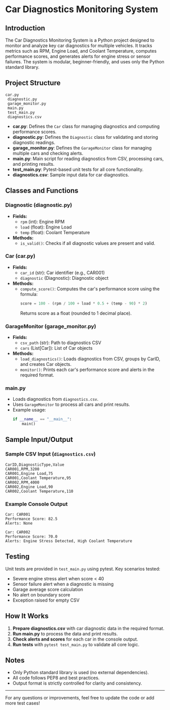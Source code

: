 # Car Diagnostics Monitoring System

## Introduction

The Car Diagnostics Monitoring System is a Python project designed to monitor and analyze key car diagnostics for multiple vehicles. It tracks metrics such as RPM, Engine Load, and Coolant Temperature, computes performance scores, and generates alerts for engine stress or sensor failures. The system is modular, beginner-friendly, and uses only the Python standard library.

## Project Structure

```
car.py
 diagnostic.py
 garage_monitor.py
 main.py
 test_main.py
 diagnostics.csv
```

- **car.py**: Defines the `Car` class for managing diagnostics and computing performance scores.
- **diagnostic.py**: Defines the `Diagnostic` class for validating and storing diagnostic readings.
- **garage_monitor.py**: Defines the `GarageMonitor` class for managing multiple cars and checking alerts.
- **main.py**: Main script for reading diagnostics from CSV, processing cars, and printing results.
- **test_main.py**: Pytest-based unit tests for all core functionality.
- **diagnostics.csv**: Sample input data for car diagnostics.

## Classes and Functions

### Diagnostic (diagnostic.py)
- **Fields:**
  - `rpm` (int): Engine RPM
  - `load` (float): Engine Load
  - `temp` (float): Coolant Temperature
- **Methods:**
  - `is_valid()`: Checks if all diagnostic values are present and valid.

### Car (car.py)
- **Fields:**
  - `car_id` (str): Car identifier (e.g., CAR001)
  - `diagnostic` (Diagnostic): Diagnostic object
- **Methods:**
  - `compute_score()`: Computes the car's performance score using the formula:
    ```python
    score = 100 - (rpm / 100 + load * 0.5 + (temp - 90) * 2)
    ```
    Returns score as a float (rounded to 1 decimal place).

### GarageMonitor (garage_monitor.py)
- **Fields:**
  - `csv_path` (str): Path to diagnostics CSV
  - `cars` (List[Car]): List of Car objects
- **Methods:**
  - `load_diagnostics()`: Loads diagnostics from CSV, groups by CarID, and creates Car objects.
  - `monitor()`: Prints each car's performance score and alerts in the required format.

### main.py
- Loads diagnostics from `diagnostics.csv`.
- Uses `GarageMonitor` to process all cars and print results.
- Example usage:
  ```python
  if __name__ == "__main__":
      main()
  ```

## Sample Input/Output

### Sample CSV Input (`diagnostics.csv`)
```csv
CarID,DiagnosticType,Value
CAR001,RPM,3200
CAR001,Engine Load,75
CAR001,Coolant Temperature,95
CAR002,RPM,4000
CAR002,Engine Load,90
CAR002,Coolant Temperature,110
```

### Example Console Output
```
Car: CAR001
Performance Score: 82.5
Alerts: None

Car: CAR002
Performance Score: 70.0
Alerts: Engine Stress Detected, High Coolant Temperature
```

## Testing

Unit tests are provided in `test_main.py` using pytest. Key scenarios tested:
- Severe engine stress alert when score < 40
- Sensor failure alert when a diagnostic is missing
- Garage average score calculation
- No alert on boundary score
- Exception raised for empty CSV

## How It Works

1. **Prepare diagnostics.csv** with car diagnostic data in the required format.
2. **Run main.py** to process the data and print results.
3. **Check alerts and scores** for each car in the console output.
4. **Run tests** with `pytest test_main.py` to validate all core logic.

## Notes
- Only Python standard library is used (no external dependencies).
- All code follows PEP8 and best practices.
- Output format is strictly controlled for clarity and consistency.

---

For any questions or improvements, feel free to update the code or add more test cases!
